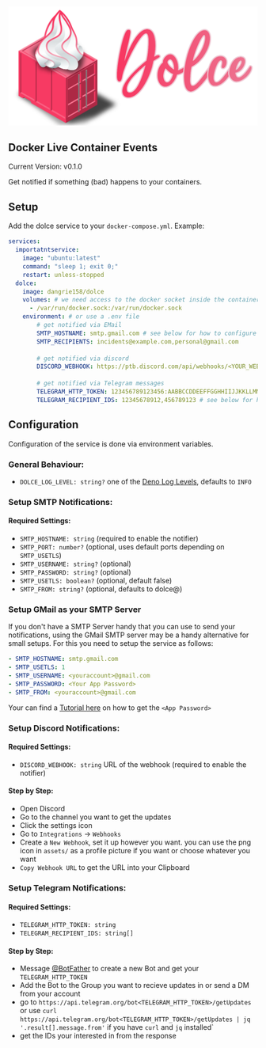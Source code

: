 ![Dolce logo](./assets/logo_full.svg)

## Docker Live Container Events

Current Version: v0.1.0

Get notified if something (bad) happens to your containers.

## Setup

Add the dolce service to your `docker-compose.yml`. Example:

```yaml
services:
  importatntservice:
    image: "ubuntu:latest"
    command: "sleep 1; exit 0;"
    restart: unless-stopped
  dolce:
    image: dangrie158/dolce
    volumes: # we need access to the docker socket inside the container
      - /var/run/docker.sock:/var/run/docker.sock
    environment: # or use a .env file
        # get notified via EMail
        SMTP_HOSTNAME: smtp.gmail.com # see below for how to configure using your gmail
        SMTP_RECIPIENTS: incidents@example.com,personal@gmail.com

        # get notified via discord
        DISCORD_WEBHOOK: https://ptb.discord.com/api/webhooks/<YOUR_WEBHOOK>

        # get notified via Telegram messages
        TELEGRAM_HTTP_TOKEN: 123456789123456:AABBCCDDEEFFGGHHIIJJKKLLMM
        TELEGRAM_RECIPIENT_IDS: 12345678912,456789123 # see below for how to get these values
```

## Configuration

Configuration of the service is done via environment variables.

### General Behaviour:

- `DOLCE_LOG_LEVEL: string?` one of the
  [Deno Log Levels](https://deno.land/std@0.202.0/log/mod.ts?s=LogLevels),
  defaults to `INFO`

### Setup SMTP Notifications:

#### Required Settings:

- `SMTP_HOSTNAME: string` (required to enable the notifier)
- `SMTP_PORT: number?` (optional, uses default ports depending on `SMTP_USETLS`)
- `SMTP_USERNAME: string?` (optional)
- `SMTP_PASSWORD: string?` (optional)
- `SMTP_USETLS: boolean?` (optional, default false)
- `SMTP_FROM: string?` (optional, defaults to dolce@<hostname>)

### Setup GMail as your SMTP Server

If you don't have a SMTP Server handy that you can use to send your
notifications, using the GMail SMTP server may be a handy alternative for small
setups. For this you need to setup the service as follows:

```yaml
- SMTP_HOSTNAME: smtp.gmail.com
- SMTP_USETLS: 1
- SMTP_USERNAME: <youraccount>@gmail.com
- SMTP_PASSWORD: <Your App Password>
- SMTP_FROM: <youraccount>@gmail.com
```

Your can find a
[Tutorial here](https://support.google.com/accounts/answer/185833?hl=en) on how
to get the `<App Password>`

### Setup Discord Notifications:

#### Required Settings:

- `DISCORD_WEBHOOK: string` URL of the webhook (required to enable the notifier)

#### Step by Step:

- Open Discord
- Go to the channel you want to get the updates
- Click the settings icon
- Go to `Integrations` -> `Webhooks`
- Create a `New Webhook`, set it up however you want. you can use the png icon
  in `assets/` as a profile picture if you want or choose whatever you want
- `Copy Webhook URL` to get the URL into your Clipboard

### Setup Telegram Notifications:

#### Required Settings:

- `TELEGRAM_HTTP_TOKEN: string`
- `TELEGRAM_RECIPIENT_IDS: string[]`

#### Step by Step:

- Message [@BotFather](https://t.me/thebotfather) to create a new Bot and get
  your `TELEGRAM_HTTP_TOKEN`
- Add the Bot to the Group you want to recieve updates in or send a DM from your
  account
- go to `https://api.telegram.org/bot<TELEGRAM_HTTP_TOKEN>/getUpdates` or use
  `curl https://api.telegram.org/bot<TELEGRAM_HTTP_TOKEN>/getUpdates | jq '.result[].message.from'`
  if you have `curl` and `jq` installed`
- get the IDs your interested in from the response
